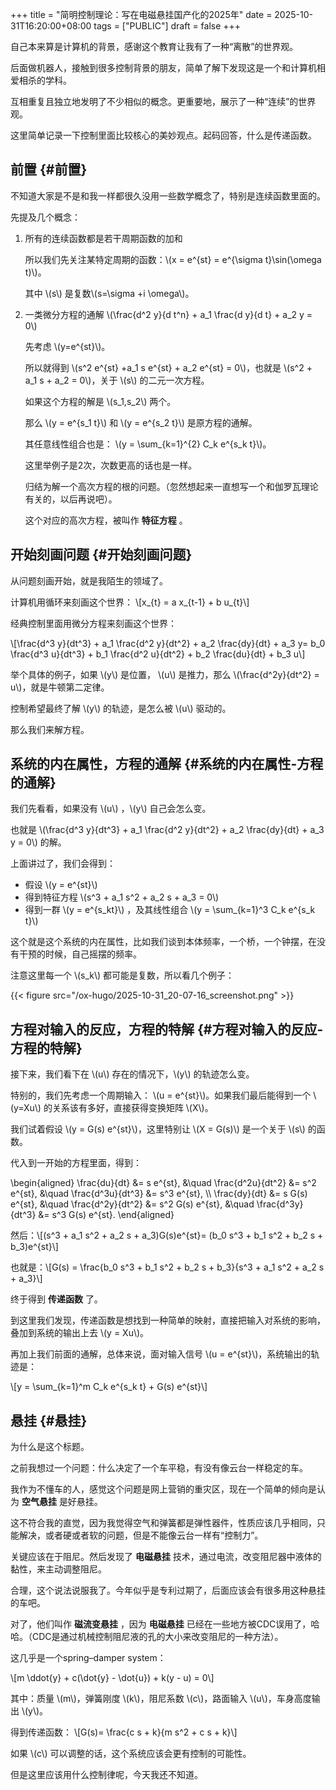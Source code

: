 +++
title = "简明控制理论：写在电磁悬挂国产化的2025年"
date = 2025-10-31T16:20:00+08:00
tags = ["PUBLIC"]
draft = false
+++

自己本来算是计算机的背景，感谢这个教育让我有了一种“离散”的世界观。

后面做机器人，接触到很多控制背景的朋友，简单了解下发现这是一个和计算机相爱相杀的学科。

互相重复且独立地发明了不少相似的概念。更重要地，展示了一种“连续”的世界观。

这里简单记录一下控制里面比较核心的美妙观点。起码回答，什么是传递函数。

<!--more-->


## 前置 {#前置}

不知道大家是不是和我一样都很久没用一些数学概念了，特别是连续函数里面的。

先提及几个概念：

1.  所有的连续函数都是若干周期函数的加和

    所以我们先关注某特定周期的函数：\\(x = e^{st} = e^{\sigma t}\sin(\omega t)\\)。

    其中 \\(s\\) 是复数\\(s=\sigma +i \omega\\)。

2.  一类微分方程的通解 \\(\frac{d^2 y}{d t^n} + a\_1 \frac{d y}{d t} + a\_2 y = 0\\)

    先考虑 \\(y=e^{st}\\)。

    所以就得到 \\(s^2 e^{st} +a\_1 s e^{st} + a\_2 e^{st} = 0\\)，也就是 \\(s^2 + a\_1 s + a\_2 = 0\\)，关于 \\(s\\) 的二元一次方程。

    如果这个方程的解是 \\(s\_1,s\_2\\) 两个。

    那么 \\(y = e^{s\_1 t}\\) 和 \\(y = e^{s\_2 t}\\) 是原方程的通解。

    其任意线性组合也是： \\(y = \sum\_{k=1}^{2} C\_k e^{s\_k t}\\)。

    这里举例子是2次，次数更高的话也是一样。

    归结为解一个高次方程的根的问题。（忽然想起来一直想写一个和伽罗瓦理论有关的，以后再说吧）。

    这个对应的高次方程，被叫作 **特征方程** 。


## 开始刻画问题 {#开始刻画问题}

从问题刻画开始，就是我陌生的领域了。

计算机用循环来刻画这个世界：
\\[x\_{t} = a x\_{t-1} + b u\_{t}\\]

经典控制里面用微分方程来刻画这个世界：

\\[\frac{d^3 y}{dt^3} + a\_1 \frac{d^2 y}{dt^2} + a\_2 \frac{dy}{dt} + a\_3 y= b\_0 \frac{d^3 u}{dt^3} + b\_1 \frac{d^2 u}{dt^2} + b\_2 \frac{du}{dt} + b\_3 u\\]

举个具体的例子，如果 \\(y\\) 是位置， \\(u\\) 是推力，那么 \\(\frac{d^2y}{dt^2} = u\\)，就是牛顿第二定律。

控制希望最终了解 \\(y\\) 的轨迹，是怎么被 \\(u\\) 驱动的。

那么我们来解方程。


## 系统的内在属性，方程的通解 {#系统的内在属性-方程的通解}

我们先看看，如果没有 \\(u\\) ，\\(y\\) 自己会怎么变。

也就是 \\(\frac{d^3 y}{dt^3} + a\_1 \frac{d^2 y}{dt^2} + a\_2 \frac{dy}{dt} + a\_3 y = 0\\) 的解。

上面讲过了，我们会得到：

-   假设 \\(y = e^{st}\\)
-   得到特征方程 \\(s^3 + a\_1 s^2 + a\_2 s + a\_3 = 0\\)
-   得到一群 \\(y = e^{s\_kt}\\) ，及其线性组合 \\(y = \sum\_{k=1}^3 C\_k e^{s\_k t}\\)

这个就是这个系统的内在属性，比如我们谈到本体频率，一个桥，一个钟摆，在没有干预的时候，自己摇摆的频率。

注意这里每一个 \\(s\_k\\) 都可能是复数，所以看几个例子：

{{< figure src="/ox-hugo/2025-10-31_20-07-16_screenshot.png" >}}


## 方程对输入的反应，方程的特解 {#方程对输入的反应-方程的特解}

接下来，我们看下在 \\(u\\) 存在的情况下，\\(y\\) 的轨迹怎么变。

特别的，我们先考虑一个周期输入： \\(u = e^{st}\\)。如果我们最后能得到一个 \\(y=Xu\\) 的关系该有多好，直接获得变换矩阵 \\(X\\)。

我们试着假设 \\(y = G(s) e^{st}\\)，这里特别让 \\(X = G(s)\\) 是一个关于 \\(s\\) 的函数。

代入到一开始的方程里面，得到：

\begin{aligned}
\frac{du}{dt}   &= s e^{st},      &\quad \frac{d^2u}{dt^2} &= s^2 e^{st},      &\quad \frac{d^3u}{dt^3} &= s^3 e^{st}, \\\\
\frac{dy}{dt}   &= s G(s) e^{st}, &\quad \frac{d^2y}{dt^2} &= s^2 G(s) e^{st}, &\quad \frac{d^3y}{dt^3} &= s^3 G(s) e^{st}.
\end{aligned}

然后：\\[(s^3 + a\_1 s^2 + a\_2 s + a\_3)G(s)e^{st}= (b\_0 s^3 + b\_1 s^2 + b\_2 s + b\_3)e^{st}\\]

也就是：\\[G(s) = \frac{b\_0 s^3 + b\_1 s^2 + b\_2 s + b\_3}{s^3 + a\_1 s^2 + a\_2 s + a\_3}\\]

终于得到 **传递函数** 了。

到这里我们发现，传递函数是想找到一种简单的映射，直接把输入对系统的影响，叠加到系统的输出上去 \\(y = Xu\\)。

再加上我们前面的通解，总体来说，面对输入信号 \\(u = e^{st}\\)，系统输出的轨迹是：

\\[y = \sum\_{k=1}^m C\_k e^{s\_k t} + G(s) e^{st}\\]


## 悬挂 {#悬挂}

为什么是这个标题。

之前我想过一个问题：什么决定了一个车平稳，有没有像云台一样稳定的车。

我作为不懂车的人，感觉这个问题是网上营销的重灾区，现在一个简单的倾向是认为 **空气悬挂** 是好悬挂。

这不符合我的直觉，因为我觉得空气和弹簧都是弹性器件，性质应该几乎相同，只能解决，或者硬或者软的问题，但是不能像云台一样有“控制力”。

关键应该在于阻尼。然后发现了 **电磁悬挂** 技术，通过电流，改变阻尼器中液体的黏性，来主动调整阻尼。

合理，这个说法说服我了。今年似乎是专利过期了，后面应该会有很多用这种悬挂的车吧。

对了，他们叫作 **磁流变悬挂** ，因为 **电磁悬挂** 已经在一些地方被CDC误用了，哈哈。（CDC是通过机械控制阻尼液的孔的大小来改变阻尼的一种方法）。

这几乎是一个spring–damper system：

\\[m \ddot{y} + c(\dot{y} - \dot{u}) + k(y - u) = 0\\]

其中：质量 \\(m\\)，弹簧刚度 \\(k\\)，阻尼系数 \\(c\\)，路面输入 \\(u\\)，车身高度输出 \\(y\\)。

得到传递函数： \\[G(s)= \frac{c s + k}{m s^2 + c s + k}\\]

如果 \\(c\\) 可以调整的话，这个系统应该会更有控制的可能性。

但是这里应该用什么控制律呢，今天我还不知道。
